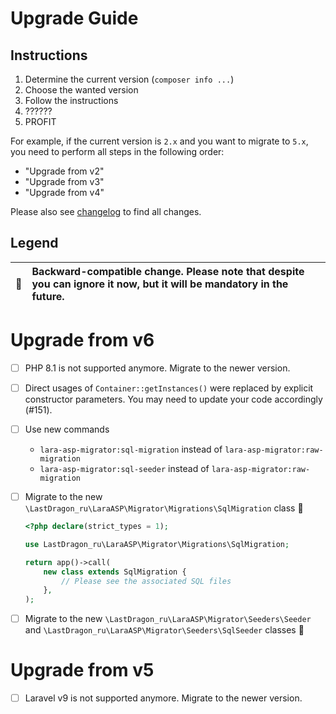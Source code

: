 # Upgrade Guide

[include:file]: ../../docs/Shared/Upgrade.md
[//]: # (start: 8e89e65b3785cb5b41f28a4f3c5b7e0db0110d8047852d71cd99b2cdffd8f57c)
[//]: # (warning: Generated automatically. Do not edit.)

## Instructions

1. Determine the current version (`composer info ...`)
2. Choose the wanted version
3. Follow the instructions
4. ??????
5. PROFIT

For example, if the current version is `2.x` and you want to migrate to `5.x`, you need to perform all steps in the following order:

* "Upgrade from v2"
* "Upgrade from v3"
* "Upgrade from v4"

Please also see [changelog](https://github.com/LastDragon-ru/lara-asp/releases) to find all changes.

## Legend

| 🤝 | Backward-compatible change. Please note that despite you can ignore it now, but it will be mandatory in the future. |
|:--:|:--------------------------------------------------------------------------------------------------------------------|

[//]: # (end: 8e89e65b3785cb5b41f28a4f3c5b7e0db0110d8047852d71cd99b2cdffd8f57c)

# Upgrade from v6

[include:file]: ../../docs/Shared/Upgrade/FromV6.md
[//]: # (start: 470dd21d18d5886f1873b1247130ac8173ed99258e41418c6bd32162325d628b)
[//]: # (warning: Generated automatically. Do not edit.)

* [ ] PHP 8.1 is not supported anymore. Migrate to the newer version.

* [ ] Direct usages of `Container::getInstances()` were replaced by explicit constructor parameters. You may need to update your code accordingly (#151).

[//]: # (end: 470dd21d18d5886f1873b1247130ac8173ed99258e41418c6bd32162325d628b)

* [ ] Use new commands
  * `lara-asp-migrator:sql-migration` instead of `lara-asp-migrator:raw-migration`
  * `lara-asp-migrator:sql-seeder` instead of `lara-asp-migrator:raw-migration`

* [ ] Migrate to the new `\LastDragon_ru\LaraASP\Migrator\Migrations\SqlMigration` class 🤝

  ```php
  <?php declare(strict_types = 1);

  use LastDragon_ru\LaraASP\Migrator\Migrations\SqlMigration;

  return app()->call(
      new class extends SqlMigration {
          // Please see the associated SQL files
      },
  );
  ```

* [ ] Migrate to the new `\LastDragon_ru\LaraASP\Migrator\Seeders\Seeder` and `\LastDragon_ru\LaraASP\Migrator\Seeders\SqlSeeder` classes 🤝

# Upgrade from v5

[include:file]: ../../docs/Shared/Upgrade/FromV5.md
[//]: # (start: 374d3c27b4b7982387512d35047d26f2bce3dd6c7b06bc14e53fdcd74bad8102)
[//]: # (warning: Generated automatically. Do not edit.)

* [ ] Laravel v9 is not supported anymore. Migrate to the newer version.

[//]: # (end: 374d3c27b4b7982387512d35047d26f2bce3dd6c7b06bc14e53fdcd74bad8102)

